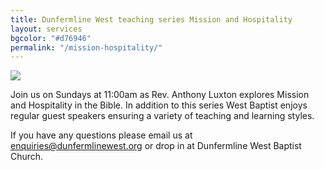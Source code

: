 ```yaml
---
title: Dunfermline West teaching series Mission and Hospitality
layout: services
bgcolor: "#d76946"
permalink: "/mission-hospitality/"
---
```


<div class="col-sm-4">
<img src='{{ site.url }}/assets/img/hospitality-banner-small.jpg' class='img-responsive' />	
</div>
<div class="col-sm-8 text-normal">
<p>Join us on Sundays at 11:00am as Rev. Anthony Luxton explores Mission and Hospitality in the Bible. In addition to this series West Baptist enjoys regular guest speakers ensuring a variety of teaching and learning styles.
</p>
<p>
If you have any questions please email us at <a href='mailto:enquiries@dunfermlinewest.org?subject=kidzclub'>enquiries@dunfermlinewest.org</a> or drop in at Dunfermline West Baptist Church.
</p>
</div>